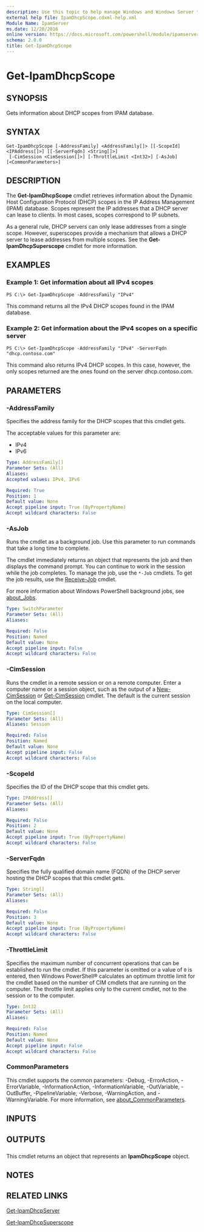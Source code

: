 ```yaml
---
description: Use this topic to help manage Windows and Windows Server technologies with Windows PowerShell.
external help file: IpamDhcpScope.cdxml-help.xml
Module Name: IpamServer
ms.date: 12/20/2016
online version: https://docs.microsoft.com/powershell/module/ipamserver/get-ipamdhcpscope?view=windowsserver2022-ps&wt.mc_id=ps-gethelp
schema: 2.0.0
title: Get-IpamDhcpScope
---
```


# Get-IpamDhcpScope

## SYNOPSIS
Gets information about DHCP scopes from IPAM database.

## SYNTAX

```
Get-IpamDhcpScope [-AddressFamily] <AddressFamily[]> [[-ScopeId] <IPAddress[]>] [[-ServerFqdn] <String[]>]
 [-CimSession <CimSession[]>] [-ThrottleLimit <Int32>] [-AsJob] [<CommonParameters>]
```

## DESCRIPTION
The **Get-IpamDhcpScope** cmdlet retrieves information about the Dynamic Host Configuration Protocol (DHCP) scopes in the IP Address Management (IPAM) database.
Scopes represent the IP addresses that a DHCP server can lease to clients.
In most cases, scopes correspond to IP subnets.

As a general rule, DHCP servers can only lease addresses from a single scope.
However, superscopes provide a mechanism that allows a DHCP server to lease addresses from multiple scopes.
See the **Get-IpamDhcpSuperscope** cmdlet for more information.

## EXAMPLES

### Example 1: Get information about all IPv4 scopes
```
PS C:\> Get-IpamDhcpScope -AddressFamily "IPv4"
```

This command returns all the IPv4 DHCP scopes found in the IPAM database.

### Example 2: Get information about the IPv4 scopes on a specific server
```
PS C:\> Get-IpamDhcpScope -AddressFamily "IPv4" -ServerFqdn "dhcp.contoso.com"
```

This command also returns IPv4 DHCP scopes.
In this case, however, the only scopes returned are the ones found on the server dhcp.contoso.com.

## PARAMETERS

### -AddressFamily
Specifies the address family for the DHCP scopes that this cmdlet gets.

The acceptable values for this parameter are:

- IPv4
- IPv6

```yaml
Type: AddressFamily[]
Parameter Sets: (All)
Aliases: 
Accepted values: IPv4, IPv6

Required: True
Position: 1
Default value: None
Accept pipeline input: True (ByPropertyName)
Accept wildcard characters: False
```

### -AsJob
Runs the cmdlet as a background job. Use this parameter to run commands that take a long time to complete. 

The cmdlet immediately returns an object that represents the job and then displays the command prompt. 
You can continue to work in the session while the job completes. 
To manage the job, use the `*-Job` cmdlets. 
To get the job results, use the [Receive-Job](https://go.microsoft.com/fwlink/?LinkID=113372) cmdlet. 

For more information about Windows PowerShell background jobs, see [about_Jobs](https://go.microsoft.com/fwlink/?LinkID=113251).

```yaml
Type: SwitchParameter
Parameter Sets: (All)
Aliases: 

Required: False
Position: Named
Default value: None
Accept pipeline input: False
Accept wildcard characters: False
```

### -CimSession
Runs the cmdlet in a remote session or on a remote computer.
Enter a computer name or a session object, such as the output of a [New-CimSession](https://go.microsoft.com/fwlink/p/?LinkId=227967) or [Get-CimSession](https://go.microsoft.com/fwlink/p/?LinkId=227966) cmdlet.
The default is the current session on the local computer.

```yaml
Type: CimSession[]
Parameter Sets: (All)
Aliases: Session

Required: False
Position: Named
Default value: None
Accept pipeline input: False
Accept wildcard characters: False
```

### -ScopeId
Specifies the ID of the DHCP scope that this cmdlet gets.

```yaml
Type: IPAddress[]
Parameter Sets: (All)
Aliases: 

Required: False
Position: 2
Default value: None
Accept pipeline input: True (ByPropertyName)
Accept wildcard characters: False
```

### -ServerFqdn
Specifies the fully qualified domain name (FQDN) of the DHCP server hosting the DHCP scopes that this cmdlet gets.

```yaml
Type: String[]
Parameter Sets: (All)
Aliases: 

Required: False
Position: 3
Default value: None
Accept pipeline input: True (ByPropertyName)
Accept wildcard characters: False
```

### -ThrottleLimit
Specifies the maximum number of concurrent operations that can be established to run the cmdlet.
If this parameter is omitted or a value of `0` is entered, then Windows PowerShell® calculates an optimum throttle limit for the cmdlet based on the number of CIM cmdlets that are running on the computer.
The throttle limit applies only to the current cmdlet, not to the session or to the computer.

```yaml
Type: Int32
Parameter Sets: (All)
Aliases: 

Required: False
Position: Named
Default value: None
Accept pipeline input: False
Accept wildcard characters: False
```

### CommonParameters
This cmdlet supports the common parameters: -Debug, -ErrorAction, -ErrorVariable, -InformationAction, -InformationVariable, -OutVariable, -OutBuffer, -PipelineVariable, -Verbose, -WarningAction, and -WarningVariable. For more information, see [about_CommonParameters](https://go.microsoft.com/fwlink/?LinkID=113216).

## INPUTS

## OUTPUTS

###  
This cmdlet returns an object that represents an **IpamDhcpScope** object.

## NOTES

## RELATED LINKS

[Get-IpamDhcpServer](./Get-IpamDhcpServer.md)

[Get-IpamDhcpSuperscope](./Get-IpamDhcpSuperscope.md)

